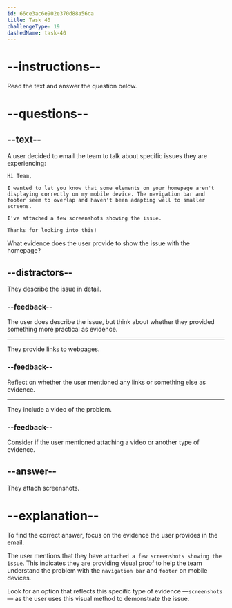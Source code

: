 ```yaml
---
id: 66ce3ac6e902e370d88a56ca
title: Task 40
challengeType: 19
dashedName: task-40
---
```

<!-- READING -->

# --instructions--

Read the text and answer the question below.

# --questions--

## --text--

A user decided to email the team to talk about specific issues they are experiencing:

`Hi Team,`

`I wanted to let you know that some elements on your homepage aren't displaying correctly on my mobile device. The navigation bar and footer seem to overlap and haven't been adapting well to smaller screens.`

`I've attached a few screenshots showing the issue.`

`Thanks for looking into this!`

What evidence does the user provide to show the issue with the homepage?

## --distractors--

They describe the issue in detail.

### --feedback--

The user does describe the issue, but think about whether they provided something more practical as evidence.

---

They provide links to webpages.

### --feedback--

Reflect on whether the user mentioned any links or something else as evidence.

---

They include a video of the problem.

### --feedback--

Consider if the user mentioned attaching a video or another type of evidence.

## --answer--

They attach screenshots.

# --explanation--

To find the correct answer, focus on the evidence the user provides in the email. 

The user mentions that they have `attached a few screenshots showing the issue`. This indicates they are providing visual proof to help the team understand the problem with the `navigation bar` and `footer` on mobile devices. 

Look for an option that reflects this specific type of evidence —`screenshots`— as the user uses this visual method to demonstrate the issue.

